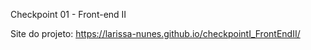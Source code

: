 
Checkpoint 01 - Front-end II

Site do projeto: https://larissa-nunes.github.io/checkpointI_FrontEndII/




